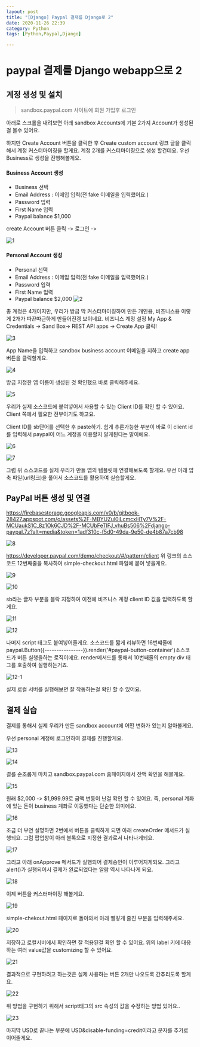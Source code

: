 ```yaml
---
layout: post
title: "[Django] Paypal 결재를 Django로 2"
date: 2020-11-26 22:39
category: Python
tags: [Python,Paypal,Django]

---
```

# paypal 결제를 Django webapp으로 2

## 계정 생성 및 설치
> sandbox.paypal.com 사이트에 회원 가입후 로그인

아래로 스크롤을 내려보면 아래 sandbox Accounts에 기본 2가지 Account가 생성된걸 볼수 있어요. 

하지만 Create Account 버튼을 클릭한 후 Create custom account 링크 글을 클릭해서 계정 커스터마이징을 할게요. 
계정 2개를 커스터마이징으로 생성 할건데요. 우선 Business로 생성을 진행해볼게요.

#### Business Account 생성 
- Business 선택
- Email Address : 이메입 입력(전 fake 이메일을 입력했어요.)
- Password 입력
- First Name 입력
- Paypal balance $1,000

create Account 버튼 클릭 -> 로그인 ->

 ![1](https://gblobscdn.gitbook.com/assets%2F-MBYUZul0iLcmcxHTy7V%2F-MCUSWz0wyctfG52Gxor%2F-MCUUSKTuCnZWz1Pc_Ck%2Fimage.png?alt=media&token=912ad70f-5c42-4ffc-90c0-04ddbc59fb6e)

#### Personal Account 생성
- Personal 선택
- Email Address : 이메입 입력(전 fake 이메일을 입력했어요.)
- Password 입력
- First Name 입력
- Paypal balance $2,000
![2](https://gblobscdn.gitbook.com/assets%2F-MBYUZul0iLcmcxHTy7V%2F-MCUSWz0wyctfG52Gxor%2F-MCUUqIQPDAtNi5pVkZM%2Fimage.png?alt=media&token=b8beb07b-a3f9-4656-baf2-bbadebb04d8e)

총 계정은 4개이지만, 우리가 방금 막 커스터마이징하여 만든 개인용, 비즈니스용 이렇게 2개가 따끈따근하게 만들어진겡 보이네요.
비즈니스 계정 설정 
My App & Credentials -> Sand Box-> REST API apps -> Create App 클릭!

![3](https://gblobscdn.gitbook.com/assets%2F-MBYUZul0iLcmcxHTy7V%2F-MCUV0i4SnMbm_OlJ7b4%2F-MCUVprzrZFiCjMnbVD9%2Fimage.png?alt=media&token=86ac8f68-cc10-41e2-a2da-9e7ae70e7ef0)

App Name을 입력하고 sandbox business account 이메일을 지하고 create app 버튼을 클릭할게요.

![4](https://gblobscdn.gitbook.com/assets%2F-MBYUZul0iLcmcxHTy7V%2F-MCUVyFcgj1RCu-DmN7x%2F-MCUWGqGapsL_5hHSI_9%2Fimage.png?alt=media&token=444fbd05-a196-4fe8-b05b-01c1d672a1a0)

방금 지정한 앱 이름이 생성된 것 확인했으 바로 클릭해주세요.

![5](https://gblobscdn.gitbook.com/assets%2F-MBYUZul0iLcmcxHTy7V%2F-MCUWOodayGJSDblWAaT%2F-MCUWZmlugGOtHe7eIJb%2Fimage.png?alt=media&token=ae99dd50-24be-4e4e-9bb6-1be4af466dfe)

우리가 실제 소스코드에 붙여넣어서 사용할 수 있는 Client ID를 확인 할 수 있어요.
Client 쪽에서 필요한 전부이기도 하고요.

Client ID를 sb단어를 선택한 후 paste하기.
쉽게 추론가능한 부분이 바로 이 client id를 입력해서 paypal이 어느 계정을 이용할지 알게된다는 말이에요.

![6](https://gblobscdn.gitbook.com/assets%2F-MBYUZul0iLcmcxHTy7V%2F-MCUWmbtqEfoTBAiTzHP%2F-MCUX2tApc_wauzuWXb_%2Fimage.png?alt=media&token=2b5f060b-1b40-4dc6-8937-064b96d0aa2a)

![7](https://gblobscdn.gitbook.com/assets%2F-MBYUZul0iLcmcxHTy7V%2F-MCUXZBW9o0Dba3ZQUuI%2F-MCUa-IKRe8uy5dp3Rsp%2Fimage.png?alt=media&token=a2e15621-89a5-4c1e-93e1-0bd8d3b01fcd)

그럼 위 소스코드를 실제 우리가 만들 앱의 템플릿에 연결해보도록 할게요.
우선 아래 압축 파일(url링크)을 풀어서 소스코드를 활용하여 실습할게요. 

## PayPal 버튼 생성 및 연결 


https://firebasestorage.googleapis.com/v0/b/gitbook-28427.appspot.com/o/assets%2F-MBYUZul0iLcmcxHTy7V%2F-MCUaukS1C_8z1Ok6CJD%2F-MCUbFeTlFJ_vhuBs506%2Fdjango-paypal.7z?alt=media&token=1adf310c-f5d0-49da-9e50-de4b87a7cb98

![8](https://gblobscdn.gitbook.com/assets%2F-MBYUZul0iLcmcxHTy7V%2F-MCUaukS1C_8z1Ok6CJD%2F-MCUbcXcV8gQ5mh4HJjv%2Fimage.png?alt=media&token=01c06c4e-98c6-48fb-920b-330a691f66d6)

https://developer.paypal.com/demo/checkout/#/pattern/client
위 링크의 소스코드 12번째줄을 복사하여 simple-checkout.html 파일에 붙여 넣을게요.

![9](https://gblobscdn.gitbook.com/assets%2F-MBYUZul0iLcmcxHTy7V%2F-MCUbpJRpLjhVQzShHxE%2F-MCUbzYi5ZvTNwD7Snx-%2Fimage.png?alt=media&token=e48172ad-33eb-41c7-97c3-5bfcab0e65c4)

![10](https://gblobscdn.gitbook.com/assets%2F-MBYUZul0iLcmcxHTy7V%2F-MCUc6UIs6R9QZa3WZBE%2F-MCUcJRXpO_DrCyXQEGZ%2Fimage.png?alt=media&token=25668153-0118-44ca-9289-586ecba4f0f3)

sb라는 글자 부분을 블락 지정하여 이전에 비즈니스 계정 client ID 값을 입력하도록 할게요. 

![11](https://gblobscdn.gitbook.com/assets%2F-MBYUZul0iLcmcxHTy7V%2F-MCUc6UIs6R9QZa3WZBE%2F-MCUcXbaFjguvVeID8lP%2Fimage.png?alt=media&token=07faf58a-acab-45fa-b13b-0eddaa4a4667)

![12](https://gblobscdn.gitbook.com/assets%2F-MBYUZul0iLcmcxHTy7V%2F-MCUc6UIs6R9QZa3WZBE%2F-MCUceygRWU_077xwYtc%2Fimage.png?alt=media&token=292ac114-3496-4cde-8e25-a61f683725d3)

나머지 script 태그도 붙여넣어줄게요.
소스코드를 짧게 리뷰하면 16번쨰줄에 paypal.Button({----------------}).render('#paypal-button-container')소스코드가 버튼 실행을하는 로직이에요. render메서드를 통해서 10번째줄의 empty div 태그를 호출하여 실행하는거죠.

![12-1](https://gblobscdn.gitbook.com/assets%2F-MBYUZul0iLcmcxHTy7V%2F-MCUdYKW1qjt0EGlwCwE%2F-MCUdgdK4QIymnldY07c%2Fimage.png?alt=media&token=c802b61b-e7f9-4458-a589-d78c010e2279)

실제 로컬 서버를 실행해보면 잘 작동하는걸 확인 할 수 있어요.

## 결제 실습 
결제를 통해서 실제 우리가 만든 sandbox account에 어떤 변화가 있는지 알아볼게요.

우선 personal 계정에 로그인하여 결제를 진행할게요.

![13](https://gblobscdn.gitbook.com/assets%2F-MBYUZul0iLcmcxHTy7V%2F-MCUdphYSgSZ4QJ_QKKX%2F-MCUeFBs-3A8Lvq7Dogm%2Fimage.png?alt=media&token=fbe7d3df-f2a4-4bd1-9539-26c11ab3fc5f)

![14](https://gblobscdn.gitbook.com/assets%2F-MBYUZul0iLcmcxHTy7V%2F-MCUeTFLPBh6MBtfGJrg%2F-MCUf0x6O0bwl-EoX-ag%2Fimage.png?alt=media&token=e27be205-2e83-41bd-98f1-f2370f60e00b)

결를 순조롭게 마치고 sandbox.paypal.com 홈페이지에서 잔액 확인을 해볼게요. 

![15](https://gblobscdn.gitbook.com/assets%2F-MBYUZul0iLcmcxHTy7V%2F-MCUeTFLPBh6MBtfGJrg%2F-MCUfpR_CgR_r-TS56b-%2Fimage.png?alt=media&token=1f895843-0490-47eb-97a9-1c44a8c05201)

원래 $2,000 -> $1,999.99로 금액 변동이 난걸 확인 할 수 있어요.
즉, personal 계좌에 있는 돈이 business 계좌로 이동했다는 단순한 의미에요.

![16](https://developer.paypal.com/img/docs/checkout/v2/paypal-checkout-overview-pay-now-orders-api.svg)

조금 더 부연 설명하면 2번에서 버튼을 클릭하게 되면 아래 createOrder 메서드가 실행되요. 그럼 
팝업창이 아래 블록으로 지정한 결과로서 나타나게되요.

![17](https://gblobscdn.gitbook.com/assets%2F-MBYUZul0iLcmcxHTy7V%2F-MCUgBnHjWOXrA5amzUg%2F-MCUjUsmdLO-H3c5M5Q4%2Fimage.png?alt=media&token=b94a8c8a-aab3-4f4c-b265-c7c3f85ef02e)

그리고 아래 onApprove 메서드가 실행되어 결제승인이 이루어지게되요. 그리고 alert()가 실행되어서 결제가 완료되었다는 알람 역시 나타나게 되요.

![18](https://gblobscdn.gitbook.com/assets%2F-MBYUZul0iLcmcxHTy7V%2F-MCUjgbb4xBzm4ylHF2N%2F-MCUjsv5xbt8P8xewBPf%2Fimage.png?alt=media&token=988cef37-45b9-4480-a0f8-cad57340ea79)

이제 버튼을 커스터마이징 해볼게요.

![19](https://gblobscdn.gitbook.com/assets%2F-MBYUZul0iLcmcxHTy7V%2F-MCUk9cJoCjLvAhjXkVj%2F-MCUkWhkBlfGxpLNAROh%2Fimage.png?alt=media&token=801f468a-baf4-492c-84cc-cd685e2fb86b)

simple-chekout.html 페이지로 돌아와서 아래 빨갛게 줄친 부분을 입력해주세요. 

![20](https://gblobscdn.gitbook.com/assets%2F-MBYUZul0iLcmcxHTy7V%2F-MCUk9cJoCjLvAhjXkVj%2F-MCUklp-BpqbuABXh8iI%2Fimage.png?alt=media&token=71207c19-ee0e-4d15-8c66-ad9bc2659ccb)

저장하고 로컬서버에서 확인하면 잘 적용된걸 확인 할 수 있어요.
위의 label 키에 대응하는 여러 value값을 customizing 할 수 있어요. 

![21](https://gblobscdn.gitbook.com/assets%2F-MBYUZul0iLcmcxHTy7V%2F-MCUlZPC4L9rtYzaVF2X%2F-MCUmCxY-2hkrcIEGJ5N%2Fimage.png?alt=media&token=399a4781-7cbe-4070-9f4c-edfbc3325173)

결과적으로 구현하려고 하는것은 실제 사용하는 버튼 2개만 나오도록 간추리도록 할게요.

![22](https://gblobscdn.gitbook.com/assets%2F-MBYUZul0iLcmcxHTy7V%2F-MCUlZPC4L9rtYzaVF2X%2F-MCUmdX6TB1e5yUoU1sG%2Fimage.png?alt=media&token=97539824-e3f6-4732-945d-e0702a741989)

위 방법을 구현하기 위해서 script태그의 src 속성의 값을  수정하는 방법 있어요..

![23](https://gblobscdn.gitbook.com/assets%2F-MBYUZul0iLcmcxHTy7V%2F-MCUlZPC4L9rtYzaVF2X%2F-MCUn-bF6ZsGVDFocJaM%2Fimage.png?alt=media&token=f16afa51-21e2-40cc-8e43-f7677c207c6a)

마지막 USD로 끝나는 부분에 USD&disable-funding=credit이라고 문자를 추가로 이어줄게요.
